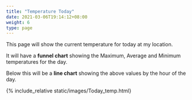 ```yaml
---
title: "Temperature Today"
date: 2021-03-06T19:14:12+08:00
weight: 6
type: page
---
```


This page will show the current temperature for today at my location.

It will have a **funnel chart** showing the Maximum, Average and Minimum temperatures for the day.

Below this will be a **line chart** showing the above values by the hour of the day.

{% include_relative static/images/Today_temp.html} 
